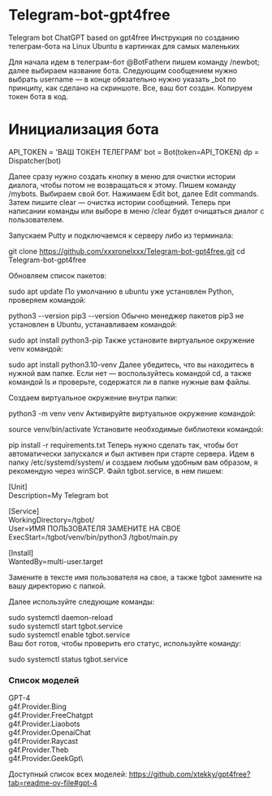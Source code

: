 # Telegram-bot-gpt4free
Telegram bot ChatGPT based on gpt4free
Инструкция по созданию телеграм-бота на Linux Ubuntu в картинках для самых маленьких

Для начала идем в телеграм-бот @BotFatherи пишем команду /newbot; далее выбираем название бота. Следующим сообщением нужно выбрать username — в конце обязательно нужно указать _bot по принципу, как сделано на скриншоте. Все, ваш бот создан.
Копируем токен бота в код.

# Инициализация бота
API_TOKEN = 'ВАШ ТОКЕН ТЕЛЕГРАМ'
bot = Bot(token=API_TOKEN)
dp = Dispatcher(bot)

Далее сразу нужно создать кнопку в меню для очистки истории диалога, чтобы потом не возвращаться к этому. Пишем команду /mybots. Выбираем свой бот. Нажимаем Edit bot, далее Edit commands. Затем пишите clear — очистка истории сообщений. Теперь при написании команды или выборе в меню /clear будет очищаться диалог с пользователем.

Запускаем Putty и подключаемся к серверу либо из терминала:

git clone https://github.com/xxxronelxxx/Telegram-bot-gpt4free.git
cd Telegram-bot-gpt4free

Обновляем список пакетов:

sudo apt update
По умолчанию в ubuntu уже установлен Python, проверяем командой:

python3 --version
pip3 --version
Обычно менеджер пакетов pip3 не установлен в Ubuntu, устанавливаем командой:

sudo apt install python3-pip
Также установите виртуальное окружение venv командой:

sudo apt install python3.10-venv
Далее убедитесь, что вы находитесь в нужной вам папке. Если нет — воспользуйтесь командой cd, а также командой ls и проверьте, содержатся ли в папке нужные вам файлы.

Создаем виртуальное окружение внутри папки:

python3 -m venv venv
Активируйте виртуальное окружение командой:

source venv/bin/activate
Установите необходимые библиотеки командой:

pip install -r requirements.txt
Теперь нужно сделать так, чтобы бот автоматически запускался и был активен при старте сервера. Идем в папку /etc/systemd/system/ и создаем любым удобным вам образом, я рекомендую через winSCP. Файл tgbot.service, в нем пишем:

[Unit]\
Description=My Telegram bot

[Service]\
WorkingDirectory=/tgbot/\
User=ИМЯ ПОЛЬЗОВАТЕЛЯ ЗАМЕНИТЕ НА СВОЕ\
ExecStart=/tgbot/venv/bin/python3 /tgbot/main.py

[Install]\
WantedBy=multi-user.target

Замените в тексте имя пользователя на свое, а также tgbot замените на вашу директорию с папкой.

Далее используйте следующие команды:

sudo systemctl daemon-reload\
sudo systemctl start tgbot.service\
sudo systemctl enable tgbot.service\
Ваш бот готов, чтобы проверить его статус, используйте команду:

sudo systemctl status tgbot.service

### Список моделей
GPT-4\
g4f.Provider.Bing\
g4f.Provider.FreeChatgpt\
g4f.Provider.Liaobots\
g4f.Provider.OpenaiChat\
g4f.Provider.Raycast\
g4f.Provider.Theb\
g4f.Provider.GeekGpt\

Доступный список всех моделей: https://github.com/xtekky/gpt4free?tab=readme-ov-file#gpt-4
